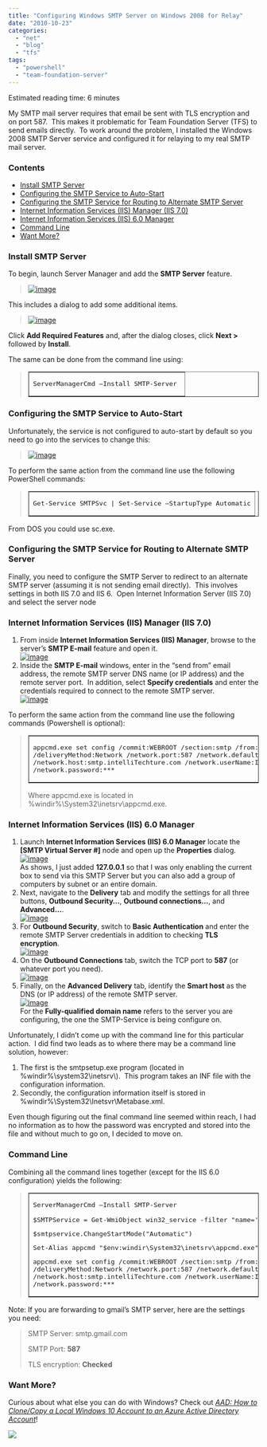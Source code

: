 ```yaml
---
title: "Configuring Windows SMTP Server on Windows 2008 for Relay"
date: "2010-10-23"
categories: 
  - "net"
  - "blog"
  - "tfs"
tags: 
  - "powershell"
  - "team-foundation-server"
---
```


Estimated reading time: 6 minutes

My SMTP mail server requires that email be sent with TLS encryption and on port 587.  This makes it problematic for Team Foundation Server (TFS) to send emails directly.  To work around the problem, I installed the Windows 2008 SMTP Server service and configured it for relaying to my real SMTP mail server. 

### Contents

- [Install SMTP Server](#h-install-smtp-server)
- [Configuring the SMTP Service to Auto-Start](#h-configuring-the-smtp-service-to-auto-start)
- [Configuring the SMTP Service for Routing to Alternate SMTP Server](#h-configuring-the-smtp-service-for-routing-to-alternate-smtp-server)
- [Internet Information Services (IIS) Manager (IIS 7.0)](#h-internet-information-services-iis-manager-iis-7-0)
- [Internet Information Services (IIS) 6.0 Manager](#h-internet-information-services-iis-6-0-manager)
- [Command Line](#h-command-line)
- [Want More?](#h-want-more)

### Install SMTP Server

To begin, launch Server Manager and add the **SMTP Server** feature.

> [![image](/wp-content/uploads/2010/10/image_thumb1.png "image")](/wp-content/uploads/2010/10/image.png)

This includes a dialog to add some additional items.

> [![image](/wp-content/uploads/2010/10/image_thumb2.png "image")](/wp-content/uploads/2010/10/image1.png)

Click **Add Required Features** and, after the dialog closes, click **Next >** followed by **Install**.

The same can be done from the command line using:

> <table border="1"><tbody><tr><td><pre>ServerManagerCmd –Install SMTP-Server 
> </pre></td></tr></tbody></table>

### Configuring the SMTP Service to Auto-Start

Unfortunately, the service is not configured to auto-start by default so you need to go into the services to change this:

> [![image](/wp-content/uploads/2010/10/image_thumb3.png "image")](/wp-content/uploads/2010/10/image2.png)

To perform the same action from the command line use the following PowerShell commands:

> <table border="1"><tbody><tr><td><pre>Get-Service SMTPSvc | Set-Service –StartupType Automatic</pre></td></tr></tbody></table>

From DOS you could use sc.exe.

### Configuring the SMTP Service for Routing to Alternate SMTP Server

Finally, you need to configure the SMTP Server to redirect to an alternate SMTP server (assuming it is not sending email directly).  This involves settings in both IIS 7.0 and IIS 6.  Open Internet Information Server (IIS 7.0) and select the server node

### Internet Information Services (IIS) Manager (IIS 7.0)

1. From inside **Internet Information Services (IIS) Manager**, browse to the server’s **SMTP E-mail** feature and open it.  
    [![image](/wp-content/uploads/2010/10/image_thumb4.png "image")](/wp-content/uploads/2010/10/image3.png)
2. Inside the **SMTP E-mail** windows, enter in the “send from” email address, the remote SMTP server DNS name (or IP address) and the remote server port.  In addition, select **Specify credentials** and enter the credentials required to connect to the remote SMTP server.  
    [![image](/wp-content/uploads/2010/10/image_thumb5.png "image")](/wp-content/uploads/2010/10/image5.png)

To perform the same action from the command line use the following commands (Powershell is optional):

> <table border="1"><tbody><tr><td><pre>appcmd.exe set config /commit:WEBROOT /section:smtp /from:Inigo.S.Montoya@IntelliTechture.com <br>/deliveryMethod:Network /network.port:587 /network.defaultCredentials:False <br>/network.host:smtp.intelliTechture.com /network.userName:Inigo.S.Montoya@intelliTechture.com <br>/network.password:***</pre></td></tr></tbody></table>
> 
> Where appcmd.exe is located in %windir%\\System32\\inetsrv\\appcmd.exe.

### Internet Information Services (IIS) 6.0 Manager

1. Launch **Internet Information Services (IIS) 6.0 Manager** locate the **\[SMTP Virtual Server #\]** node and open up the **Properties** dialog.  
    [![image](/wp-content/uploads/2010/10/image_thumb6.png "image")](/wp-content/uploads/2010/10/image8.png)  
    As shows, I just added **127.0.0.1** so that I was only enabling the current box to send via this SMTP Server but you can also add a group of computers by subnet or an entire domain.
2. Next, navigate to the **Delivery** tab and modify the settings for all three buttons, **Outbound Security…**, **Outbound connections…**, and **Advanced…**.  
    [![image](/wp-content/uploads/2010/10/image_thumb7.png "image")](/wp-content/uploads/2010/10/image9.png)
3. For **Outbound Security**, switch to **Basic Authentication** and enter the remote SMTP Server credentials in addition to checking **TLS encryption**.  
    [![image](/wp-content/uploads/2010/10/image_thumb8.png "image")](/wp-content/uploads/2010/10/image10.png)
4. On the **Outbound Connections** tab, switch the TCP port to **587** (or whatever port you need).  
    [![image](/wp-content/uploads/2010/10/image_thumb9.png "image")](/wp-content/uploads/2010/10/image11.png)
5. Finally, on the **Advanced Delivery** tab, identify the **Smart host** as the DNS (or IP address) of the remote SMTP server.  
    [![image](/wp-content/uploads/2010/10/image_thumb10.png "image")](/wp-content/uploads/2010/10/image12.png)  
    For the **Fully-qualified domain name** refers to the server you are configuring, the one the SMTP-Service is being configure on.

Unfortunately, I didn’t come up with the command line for this particular action.  I did find two leads as to where there may be a command line solution, however:

1. The first is the smtpsetup.exe program (located in %windir%\\system32\\inetsrv\\).  This program takes an INF file with the configuration information. 
2. Secondly, the configuration information itself is stored in %windir%\\System32\\Inetsvr\\Metabase.xml. 

Even though figuring out the final command line seemed within reach, I had no information as to how the password was encrypted and stored into the file and without much to go on, I decided to move on.

### Command Line

Combining all the command lines together (except for the IIS 6.0 configuration) yields the following:

> <table border="1"><tbody><tr><td><pre>ServerManagerCmd –Install SMTP-Server
> <div></div>
> $SMTPService = Get-WmiObject win32_service -filter "name='SMTPSvc'"</pre><pre>$smtpservice.ChangeStartMode("Automatic")</pre><pre>Set-Alias appcmd "$env:windir\System32\inetsrv\appcmd.exe"</pre><pre>appcmd.exe set config /commit:WEBROOT /section:smtp /from:Inigo.S.Montoya@IntelliTechture.com <br>/deliveryMethod:Network /network.port:587 /network.defaultCredentials:False <br>/network.host:smtp.intelliTechture.com /network.userName:Inigo.S.Montoya@intelliTechture.com <br>/network.password:***</pre></td></tr></tbody></table>

Note: If you are forwarding to gmail’s SMTP server, here are the settings you need:

> SMTP Server: smtp.gmail.com
> 
> SMTP Port: **587**
> 
> TLS encryption: **Checked**

### Want More?

Curious about what else you can do with Windows? Check out _[AAD: How to Clone/Copy a Local Windows 10 Account to an Azure Active Directory Account](https://intellitect.com/clone-aad-windows-10/)_!

![](https://intellitect.com/wp-content/uploads/2021/04/blog-job-ad-2-1024x129.png)
